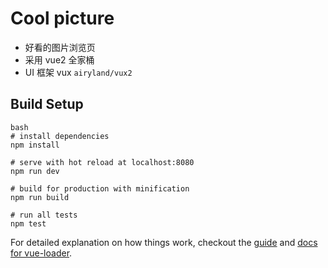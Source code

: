 # Cool picture

- 好看的图片浏览页  
- 采用 vue2 全家桶
- UI 框架 vux `airyland/vux2`

## Build Setup
    bash
    # install dependencies
    npm install

    # serve with hot reload at localhost:8080
    npm run dev

    # build for production with minification
    npm run build

    # run all tests
    npm test

For detailed explanation on how things work, checkout the [guide](http://vuejs-templates.github.io/webpack/) and [docs for vue-loader](http://vuejs.github.io/vue-loader).
